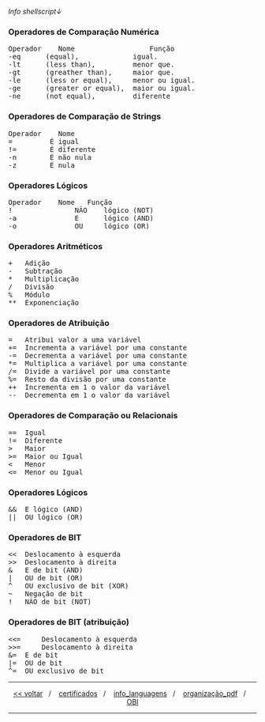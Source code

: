 <i>Info shellscript↓</i>

<h3>Operadores de Comparação Numérica</h3>
<pre>
Operador 	Nome 	              Função
-eq      (equal),             igual.
-lt      (less than),         menor que.
-gt      (greather than),     maior que.
-le      (less or equal),     menor ou igual.
-ge      (greater or equal),  maior ou igual.
-ne      (not equal),         diferente
</pre>

<h3>Operadores de Comparação de Strings</h3>
<pre>
Operador 	Nome 	            
= 	      É igual
!= 	      É diferente
-n 	      É não nula
-z 	      É nula
</pre>

<h3>Operadores Lógicos</h3>
<pre>
Operador 	Nome   Função   
! 				NÃO    lógico (NOT)
-a 				E      lógico (AND)
-o 				OU     lógico (OR)
</pre>

<h3>Operadores Aritméticos</h3>
<pre>
+ 	Adição
- 	Subtração
* 	Multiplicação
/ 	Divisão
% 	Módulo
** 	Exponenciação
</pre>

<h3>Operadores de Atribuição</h3>
<pre>
= 	Atribui valor a uma variável
+= 	Incrementa a variável por uma constante
-= 	Decrementa a variável por uma constante
*= 	Multiplica a variável por uma constante
/= 	Divide a variável por uma constante
%= 	Resto da divisão por uma constante
++ 	Incrementa em 1 o valor da variável
-- 	Decrementa em 1 o valor da variável
</pre>

<h3>Operadores de Comparação ou Relacionais</h3>
<pre>
== 	Igual
!= 	Diferente
> 	Maior
>= 	Maior ou Igual
< 	Menor
<= 	Menor ou Igual
</pre>

<h3>Operadores Lógicos</h3>
<pre>
&& 	E lógico (AND)
|| 	OU lógico (OR)
</pre>

<h3>Operadores de BIT</h3>
<pre>
<< 	Deslocamento à esquerda
>> 	Deslocamento à direita
& 	E de bit (AND)
| 	OU de bit (OR)
^ 	OU exclusivo de bit (XOR)
~ 	Negação de bit
! 	NÃO de bit (NOT)
</pre>

<h3>Operadores de BIT (atribuição)</h3>
<pre>
<<= 	Deslocamento à esquerda
>>= 	Deslocamento à direita
&= 	E de bit
|= 	OU de bit
^= 	OU exclusivo de bit
</pre>

<hr />
<div align="center">
  <span>
    <a href="../../IFC"><<&nbsp;voltar</a>
  </span>
  <span>&nbsp;&nbsp;/&nbsp;&nbsp;&nbsp;</span>
  <span>
    <a href="../certificados">certificados</a>
    </span>
  <span>&nbsp;&nbsp;/&nbsp;&nbsp;&nbsp;</span>
  <span>
   <a href="../info_languagens">info_languagens</a>
  </span>
  <span>&nbsp;&nbsp;/&nbsp;&nbsp;&nbsp;</span>
  <span>
   <a href="../organização_pdf">organização_pdf</a>
  </span>
  <span>&nbsp;&nbsp;/&nbsp;&nbsp;&nbsp;</span>
  <span>
   <a href="../OBI">OBI</a>
  </span>
</div>
<hr />